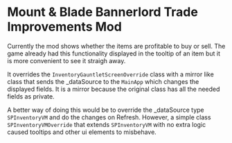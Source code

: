 # Mount & Blade Bannerlord Trade Improvements Mod

Currently the mod shows whether the items are profitable to buy or sell. The game already had this functionality displayed in the tooltip of an item but it is more convenient to see it straigh away.

It overrides the `InventoryGauntletScreenOverride` class with a mirror like class that sends the _dataSource to the `MainApp` which changes the displayed fields. It is a mirror because the original class has all the needed fields as private.

A better way of doing this would be to override the _dataSource type `SPInventoryVM` and do the changes on Refresh. However, a simple class `SPInventoryVMOverride` that extends `SPInventoryVM` with no extra logic caused tooltips and other ui elements to misbehave.